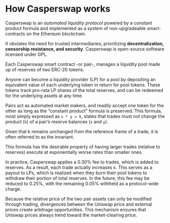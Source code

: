 # How Casperswap works

Casperswap is an _automated liquidity protocol_ powered by a constant product formula and implemented as a system of non-upgradeable smart-contracts on the Ethereum blockchain.&#x20;

It obviates the need for trusted intermediaries, prioritizing **decentralization, censorship resistance, and security**. Casperswap is open-source software licensed under GPL.

Each Casperswap smart contract -or pair-, manages a liquidity pool made up of reserves of two ERC-20 tokens.

Anyone can become a liquidity provider (LP) for a pool by depositing an equivalent value of each underlying token in return for pool tokens. These tokens track pro-rata LP shares of the total reserves, and can be redeemed for the underlying assets at any time.

Pairs act as automated market makers, and readily accept one token for the other as long as the “constant product” formula is preserved. This formula, most simply expressed as `x * y = k`, states that trades must not change the product (`k`) of a pair’s reserve balances (`x` and `y`).

Given that k remains unchanged from the reference frame of a trade, it is often referred to as the invariant.&#x20;

This formula has the desirable property of having larger trades (relative to reserves) execute at exponentially worse rates than smaller ones.

In practice, Casperswap applies a 0.30% fee to trades, which is added to reserves. As a result, each trade actually increases `k`. This serves as a payout to LPs, which is realized when they burn their pool tokens to withdraw their portion of total reserves. In the future, this fee may be reduced to 0.25%, with the remaining 0.05% withheld as a protocol-wide charge.

Because the relative price of the two pair assets can only be modified through trading, divergences between the Uniswap price and external prices create arbitrage opportunities. This mechanism ensures that Uniswap prices always trend toward the market-clearing price.
